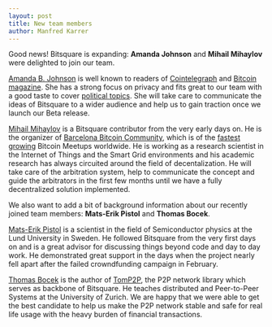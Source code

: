 ```yaml
---
layout: post
title: New team members
author: Manfred Karrer
---
```

Good news! Bitsquare is expanding: **Amanda Johnson** and **Mihail Mihaylov** were delighted to join our team.

[Amanda B. Johnson][1] is well known to readers of [Cointelegraph][2] and [Bitcoin magazine][3]. She has a strong focus on privacy and fits great to our team with a good taste to cover [political topics][4]. She will take care to communicate the ideas of Bitsquare to a wider audience and help us to gain traction once we launch our Beta release.

[Mihail Mihaylov][5] is a Bitsquare contributor from the very early days on. He is the organizer of [Barcelona Bitcoin Community][6], which is of the [fastest growing][7] Bitcoin Meetups worldwide. He is working as a research scientist in the Internet of Things and the Smart Grid environments and his academic research has always circuited around the field of decentalization. He will take care of the arbitration system, help to communicate the concept and guide the arbitrators in the first few months until we have a fully decentralized solution implemented.

We also want to add a bit of background information about our recently joined team members: **Mats-Erik Pistol** and **Thomas Bocek**.

[Mats-Erik Pistol][8] is a scientist in the field of Semiconductor physics at the Lund University in Sweden. He followed Bitsquare from the very first days on and is a great advisor for discussing things beyond code and day to day work. He demonstrated great support in the days when the project nearly fell apart after the failed crowndfunding campaign in February.

[Thomas Bocek][9] is the author of [TomP2P][10], the P2P network library which serves as backbone of Bitsquare. He teaches distributed and Peer-to-Peer Systems at the University of Zurich. We are happy that we were able to get the best candidate to help us make the P2P network stable and safe for real life usage with the heavy burden of financial transactions.

[1]: https://web.archive.org/web/20151128141043/http://www.voicesofliberty.com/bio/amanda-johnson/
[2]: http://cointelegraph.com/authors/amanda_b._johnson
[3]: https://web.archive.org/web/20160603065055/https://bitcoinmagazine.com/authors/amanda-johnson/
[4]: https://cryptoanarchy.liberty.me/
[5]: https://www.linkedin.com/profile/view?id=119815650
[6]: http://www.meetup.com/de/bitcoin-barcelona/
[7]: https://docs.google.com/spreadsheets/d/1FBCAMXzmfNE9bWneQK-Bah5eBS2iq507hVoX-QVN238/edit?pli=1#gid=474425145
[8]: http://www.nano.lu.se/mats-erik.pistol
[9]: http://www.csg.uzh.ch/staff/bocek.html
[10]: http://tomp2p.net/


